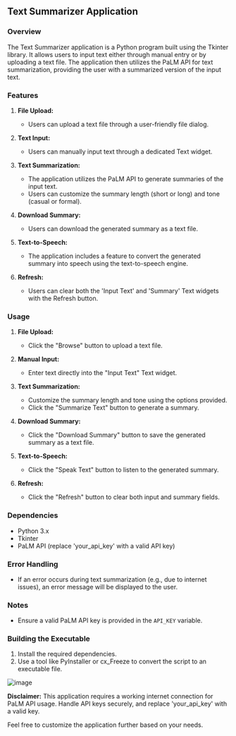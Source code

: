 ## Text Summarizer Application

### Overview

The Text Summarizer application is a Python program built using the Tkinter library. It allows users to input text either through manual entry or by uploading a text file. The application then utilizes the PaLM API for text summarization, providing the user with a summarized version of the input text.

### Features

1. **File Upload:**
   - Users can upload a text file through a user-friendly file dialog.

2. **Text Input:**
   - Users can manually input text through a dedicated Text widget.

3. **Text Summarization:**
   - The application utilizes the PaLM API to generate summaries of the input text.
   - Users can customize the summary length (short or long) and tone (casual or formal).

4. **Download Summary:**
   - Users can download the generated summary as a text file.

5. **Text-to-Speech:**
   - The application includes a feature to convert the generated summary into speech using the text-to-speech engine.

6. **Refresh:**
   - Users can clear both the 'Input Text' and 'Summary' Text widgets with the Refresh button.

### Usage

1. **File Upload:**
   - Click the "Browse" button to upload a text file.

2. **Manual Input:**
   - Enter text directly into the "Input Text" Text widget.

3. **Text Summarization:**
   - Customize the summary length and tone using the options provided.
   - Click the "Summarize Text" button to generate a summary.

4. **Download Summary:**
   - Click the "Download Summary" button to save the generated summary as a text file.

5. **Text-to-Speech:**
   - Click the "Speak Text" button to listen to the generated summary.

6. **Refresh:**
   - Click the "Refresh" button to clear both input and summary fields.

### Dependencies

- Python 3.x
- Tkinter
- PaLM API (replace 'your_api_key' with a valid API key)

### Error Handling

- If an error occurs during text summarization (e.g., due to internet issues), an error message will be displayed to the user.

### Notes

- Ensure a valid PaLM API key is provided in the `API_KEY` variable.

### Building the Executable

1. Install the required dependencies.
2. Use a tool like PyInstaller or cx_Freeze to convert the script to an executable file.

![image](https://github.com/ChibuikeChad/Text-summarizer/assets/100415574/26dc3855-177f-4cd6-bf84-b8c94df6b7ac)


**Disclaimer:** This application requires a working internet connection for PaLM API usage. Handle API keys securely, and replace 'your_api_key' with a valid key.

Feel free to customize the application further based on your needs.
